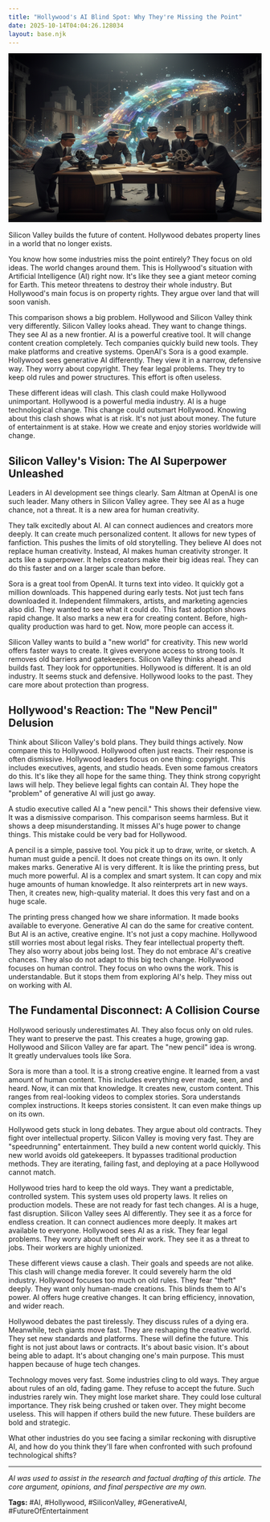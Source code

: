 ```yaml
---
title: "Hollywood's AI Blind Spot: Why They're Missing the Point"
date: 2025-10-14T04:04:26.128034
layout: base.njk
---
```


![](/images/hollywoods-ai-blind-spot-why-theyre-missing-the-point_img.png)

Silicon Valley builds the future of content. Hollywood debates property lines in a world that no longer exists.

You know how some industries miss the point entirely? They focus on old ideas. The world changes around them. This is Hollywood's situation with Artificial Intelligence (AI) right now. It's like they see a giant meteor coming for Earth. This meteor threatens to destroy their whole industry. But Hollywood's main focus is on property rights. They argue over land that will soon vanish.

This comparison shows a big problem. Hollywood and Silicon Valley think very differently. Silicon Valley looks ahead. They want to change things. They see AI as a new frontier. AI is a powerful creative tool. It will change content creation completely. Tech companies quickly build new tools. They make platforms and creative systems. OpenAI's Sora is a good example. Hollywood sees generative AI differently. They view it in a narrow, defensive way. They worry about copyright. They fear legal problems. They try to keep old rules and power structures. This effort is often useless.

These different ideas will clash. This clash could make Hollywood unimportant. Hollywood is a powerful media industry. AI is a huge technological change. This change could outsmart Hollywood. Knowing about this clash shows what is at risk. It's not just about money. The future of entertainment is at stake. How we create and enjoy stories worldwide will change.

## Silicon Valley's Vision: The AI Superpower Unleashed

Leaders in AI development see things clearly. Sam Altman at OpenAI is one such leader. Many others in Silicon Valley agree. They see AI as a huge chance, not a threat. It is a new area for human creativity.

They talk excitedly about AI. AI can connect audiences and creators more deeply. It can create much personalized content. It allows for new types of fanfiction. This pushes the limits of old storytelling. They believe AI does not replace human creativity. Instead, AI makes human creativity stronger. It acts like a superpower. It helps creators make their big ideas real. They can do this faster and on a larger scale than before.

Sora is a great tool from OpenAI. It turns text into video. It quickly got a million downloads. This happened during early tests. Not just tech fans downloaded it. Independent filmmakers, artists, and marketing agencies also did. They wanted to see what it could do. This fast adoption shows rapid change. It also marks a new era for creating content. Before, high-quality production was hard to get. Now, more people can access it.

Silicon Valley wants to build a "new world" for creativity. This new world offers faster ways to create. It gives everyone access to strong tools. It removes old barriers and gatekeepers. Silicon Valley thinks ahead and builds fast. They look for opportunities. Hollywood is different. It is an old industry. It seems stuck and defensive. Hollywood looks to the past. They care more about protection than progress.

## Hollywood's Reaction: The "New Pencil" Delusion

Think about Silicon Valley's bold plans. They build things actively. Now compare this to Hollywood. Hollywood often just reacts. Their response is often dismissive. Hollywood leaders focus on one thing: copyright. This includes executives, agents, and studio heads. Even some famous creators do this. It's like they all hope for the same thing. They think strong copyright laws will help. They believe legal fights can contain AI. They hope the "problem" of generative AI will just go away.

A studio executive called AI a "new pencil." This shows their defensive view. It was a dismissive comparison. This comparison seems harmless. But it shows a deep misunderstanding. It misses AI's huge power to change things. This mistake could be very bad for Hollywood.

A pencil is a simple, passive tool. You pick it up to draw, write, or sketch. A human must guide a pencil. It does not create things on its own. It only makes marks. Generative AI is very different. It is like the printing press, but much more powerful. AI is a complex and smart system. It can copy and mix huge amounts of human knowledge. It also reinterprets art in new ways. Then, it creates new, high-quality material. It does this very fast and on a huge scale.

The printing press changed how we share information. It made books available to everyone. Generative AI can do the same for creative content. But AI is an active, creative engine. It's not just a copy machine. Hollywood still worries most about legal risks. They fear intellectual property theft. They also worry about jobs being lost. They do not embrace AI's creative chances. They also do not adapt to this big tech change. Hollywood focuses on human control. They focus on who owns the work. This is understandable. But it stops them from exploring AI's help. They miss out on working with AI.

## The Fundamental Disconnect: A Collision Course

Hollywood seriously underestimates AI. They also focus only on old rules. They want to preserve the past. This creates a huge, growing gap. Hollywood and Silicon Valley are far apart. The "new pencil" idea is wrong. It greatly undervalues tools like Sora.

Sora is more than a tool. It is a strong creative engine. It learned from a vast amount of human content. This includes everything ever made, seen, and heard. Now, it can mix that knowledge. It creates new, custom content. This ranges from real-looking videos to complex stories. Sora understands complex instructions. It keeps stories consistent. It can even make things up on its own.

Hollywood gets stuck in long debates. They argue about old contracts. They fight over intellectual property. Silicon Valley is moving very fast. They are "speedrunning" entertainment. They build a new content world quickly. This new world avoids old gatekeepers. It bypasses traditional production methods. They are iterating, failing fast, and deploying at a pace Hollywood cannot match.

Hollywood tries hard to keep the old ways. They want a predictable, controlled system. This system uses old property laws. It relies on production models. These are not ready for fast tech changes. AI is a huge, fast disruption. Silicon Valley sees AI differently. They see it as a force for endless creation. It can connect audiences more deeply. It makes art available to everyone. Hollywood sees AI as a risk. They fear legal problems. They worry about theft of their work. They see it as a threat to jobs. Their workers are highly unionized.

These different views cause a clash. Their goals and speeds are not alike. This clash will change media forever. It could severely harm the old industry. Hollywood focuses too much on old rules. They fear "theft" deeply. They want only human-made creations. This blinds them to AI's power. AI offers huge creative changes. It can bring efficiency, innovation, and wider reach.

Hollywood debates the past tirelessly. They discuss rules of a dying era. Meanwhile, tech giants move fast. They are reshaping the creative world. They set new standards and platforms. These will define the future. This fight is not just about laws or contracts. It's about basic vision. It's about being able to adapt. It's about changing one's main purpose. This must happen because of huge tech changes.

Technology moves very fast. Some industries cling to old ways. They argue about rules of an old, fading game. They refuse to accept the future. Such industries rarely win. They might lose market share. They could lose cultural importance. They risk being crushed or taken over. They might become useless. This will happen if others build the new future. These builders are bold and strategic.

What other industries do you see facing a similar reckoning with disruptive AI, and how do you think they'll fare when confronted with such profound technological shifts?

---

*AI was used to assist in the research and factual drafting of this article. The core argument, opinions, and final perspective are my own.*

**Tags:** #AI, #Hollywood, #SiliconValley, #GenerativeAI, #FutureOfEntertainment